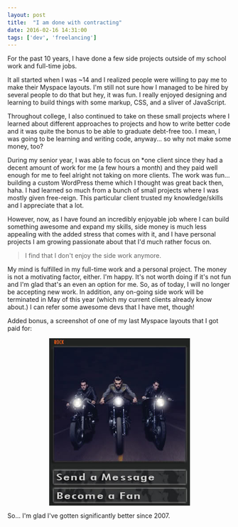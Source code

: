 ```yaml
---
layout: post
title:  "I am done with contracting"
date: 2016-02-16 14:31:00
tags: ['dev', 'freelancing']
---
```


For the past 10 years, I have done a few side projects outside of my school work and full-time jobs.

It all started when I was ~14 and I realized people were willing to pay me to make their Myspace layouts. I'm still not sure how I managed to be hired by several people to do that but hey, it was fun. I really enjoyed designing and learning to build things with some markup, CSS, and a sliver of JavaScript.

Throughout college, I also continued to take on these small projects where I learned about different approaches to projects and how to write better code and it was quite the bonus to be able to graduate debt-free too. I mean, I was going to be learning and writing code, anyway... so why not make some money, too?

During my senior year, I was able to focus on *one client since they had a decent amount of work for me (a few hours a month) and they paid well enough for me to feel alright not taking on more clients. The work was fun... building a custom WordPress theme which I thought was great back then, haha. I had learned so much from a bunch of small projects where I was mostly given free-reign. This particular client trusted my knowledge/skills and I appreciate that a lot.

However, now, as I have found an incredibly enjoyable job where I can build something awesome and expand my skills, side money is much less appealing with the added stress that comes with it, and I have personal projects I am growing passionate about that I'd much rather focus on.

<blockquote>I find that I don't enjoy the side work anymore. </blockquote>

My mind is fulfilled in my full-time work and a personal project. The money is not a motivating factor, either. I'm happy. It's not worth doing if it's not fun and I'm glad that's an even an option for me. So, as of today, I will no longer be accepting new work. In addition, any on-going side work will be terminated in May of this year (which my current clients already know about.) I can refer some awesome devs that I have met, though!

<p u--text-center>Added bonus, a screenshot  of one of my last Myspace layouts that I got paid for:</p>

<img src="/assets/topleft.JPG" alt="Myspace Layout for Local band" style="display: block; margin: 0 auto;"/>

<p u--text-center>So... I'm glad I've gotten significantly better since 2007.</p>
